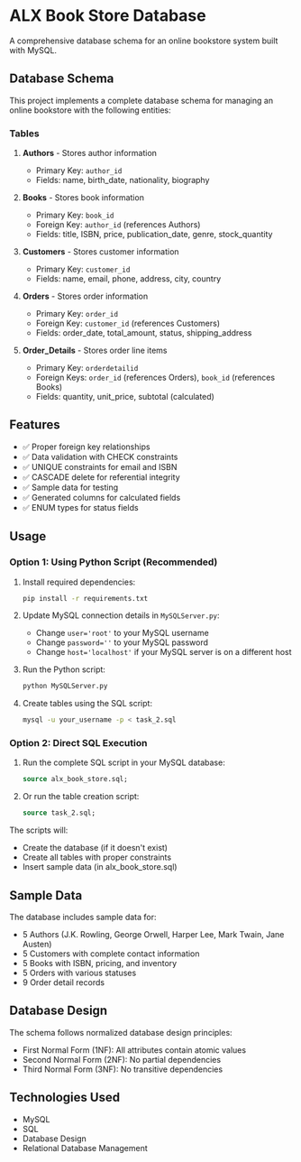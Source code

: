 # ALX Book Store Database

A comprehensive database schema for an online bookstore system built with MySQL.

## Database Schema

This project implements a complete database schema for managing an online bookstore with the following entities:

### Tables

1. **Authors** - Stores author information
   - Primary Key: `author_id`
   - Fields: name, birth_date, nationality, biography

2. **Books** - Stores book information
   - Primary Key: `book_id`
   - Foreign Key: `author_id` (references Authors)
   - Fields: title, ISBN, price, publication_date, genre, stock_quantity

3. **Customers** - Stores customer information
   - Primary Key: `customer_id`
   - Fields: name, email, phone, address, city, country

4. **Orders** - Stores order information
   - Primary Key: `order_id`
   - Foreign Key: `customer_id` (references Customers)
   - Fields: order_date, total_amount, status, shipping_address

5. **Order_Details** - Stores order line items
   - Primary Key: `orderdetailid`
   - Foreign Keys: `order_id` (references Orders), `book_id` (references Books)
   - Fields: quantity, unit_price, subtotal (calculated)

## Features

- ✅ Proper foreign key relationships
- ✅ Data validation with CHECK constraints
- ✅ UNIQUE constraints for email and ISBN
- ✅ CASCADE delete for referential integrity
- ✅ Sample data for testing
- ✅ Generated columns for calculated fields
- ✅ ENUM types for status fields

## Usage

### Option 1: Using Python Script (Recommended)
1. Install required dependencies:
   ```bash
   pip install -r requirements.txt
   ```

2. Update MySQL connection details in `MySQLServer.py`:
   - Change `user='root'` to your MySQL username
   - Change `password=''` to your MySQL password
   - Change `host='localhost'` if your MySQL server is on a different host

3. Run the Python script:
   ```bash
   python MySQLServer.py
   ```

4. Create tables using the SQL script:
   ```bash
   mysql -u your_username -p < task_2.sql
   ```

### Option 2: Direct SQL Execution
1. Run the complete SQL script in your MySQL database:
   ```sql
   source alx_book_store.sql;
   ```

2. Or run the table creation script:
   ```sql
   source task_2.sql;
   ```

The scripts will:
- Create the database (if it doesn't exist)
- Create all tables with proper constraints
- Insert sample data (in alx_book_store.sql)

## Sample Data

The database includes sample data for:
- 5 Authors (J.K. Rowling, George Orwell, Harper Lee, Mark Twain, Jane Austen)
- 5 Customers with complete contact information
- 5 Books with ISBN, pricing, and inventory
- 5 Orders with various statuses
- 9 Order detail records

## Database Design

The schema follows normalized database design principles:
- First Normal Form (1NF): All attributes contain atomic values
- Second Normal Form (2NF): No partial dependencies
- Third Normal Form (3NF): No transitive dependencies

## Technologies Used

- MySQL
- SQL
- Database Design
- Relational Database Management
